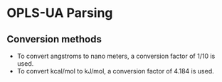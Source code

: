 # OPLS-UA Parsing

## Conversion methods
* To convert angstroms to nano meters, a conversion factor of 1/10 is used.
* To convert kcal/mol to kJ/mol, a conversion factor of 4.184 is used.
